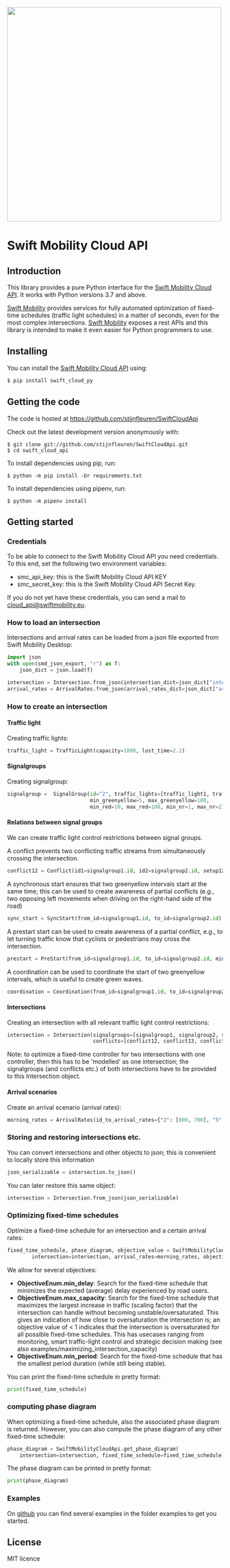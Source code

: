 <img src="https://www.swiftmobility.eu/swiftmobility.png" width="500"/>

# Swift Mobility Cloud API

## Introduction
This library provides a pure Python interface for the [Swift Mobility Cloud API](https://www.swiftmobility.eu/services). It works with Python versions 3.7 and above.

[Swift Mobility](https://www.swiftmobility.eu/>) provides services for fully automated optimization of fixed-time schedules (traffic light schedules) in a matter of seconds, even for the most complex intersections. [Swift Mobility](https://www.swiftmobility.eu/>) exposes a rest APIs and this library is intended to make it even easier for Python programmers to use.

## Installing
You can install the [Swift Mobility Cloud API](https://www.swiftmobility.eu/services) using:

```sh
$ pip install swift_cloud_py
```
## Getting the code

The code is hosted at https://github.com/stijnfleuren/SwiftCloudApi

Check out the latest development version anonymously with:

    $ git clone git://github.com/stijnfleuren/SwiftCloudApi.git
    $ cd swift_cloud_api

To install dependencies using pip, run:

    $ python -m pip install -Ur requirements.txt
    
To install dependencies using pipenv, run:

    $ python -m pipenv install

## Getting started

### Credentials
To be able to connect to the Swift Mobility Cloud API you need credentials.
To this end, set the following two environment variables:
 - smc_api_key: this is the Swift Mobility Cloud API KEY
 - smc_secret_key: this is the Swift Mobility Cloud API Secret Key.

If you do not yet have these credentials, you can send a mail to cloud_api@swiftmobility.eu.

### How to load an intersection
Intersections and arrival rates can be loaded from a json file exported from Swift Mobility Desktop:

```python
import json
with open(smd_json_export, "r") as f:
    json_dict = json.load(f)

intersection = Intersection.from_json(intersection_dict=json_dict["intersection"])
arrival_rates = ArrivalRates.from_json(arrival_rates_dict=json_dict["arrival_rates"])
```

### How to create an intersection
#### Traffic light
Creating traffic lights:
```python
traffic_light = TrafficLight(capacity=1800, lost_time=2.2)
```
#### Signalgroups
Creating signalgroup:
```python
signalgroup =  SignalGroup(id="2", traffic_lights=[traffic_light1, traffic_light2], 
                           min_greenyellow=5, max_greenyellow=100, 
                           min_red=10, max_red=100, min_nr=1, max_nr=2)
```
#### Relations between signal groups
We can create traffic light control restrictions between signal groups. 

A conflict prevents two conflicting traffic streams from simultaneously crossing the intersection.
```python
conflict12 = Conflict(id1=signalgroup1.id, id2=signalgroup2.id, setup12=2, setup21=3)
```
A synchronous start ensures that two greenyellow intervals start at the same time; this can be used to create awareness
of partial conflicts (e.g., two opposing left movements when driving on the right-hand side of the road)
```python
sync_start = SyncStart(from_id=signalgroup1.id, to_id=signalgroup2.id)
```
A prestart start can be used to create awareness of a partial conflict, e.g., to let turning traffic know that cyclists or pedestrians may cross the intersection.
```python
prestart = PreStart(from_id=signalgroup1.id, to_id=signalgroup2.id, min_prestart=2, max_prestart=10)
```
A coordination can be used to coordinate the start of two greenyellow intervals, which is useful to create green waves.
```python
coordination = Coordination(from_id=signalgroup1.id, to_id=signalgroup2.id, coordination_time=5)
```
#### Intersections
Creating an intersection with all relevant traffic light control restrictions:
```python
intersection = Intersection(signalgroups=[signalgroup1, signalgroup2, signalgroup3],
                            conflicts=[conflict12, conflict13, conflict23])
```
Note: to optimize a fixed-time controller for two intersections with one controller, then this has to be 'modelled' as one intersection; the signalgroups (and conflicts etc.) of both intersections have to be provided to this Intersection object.

#### Arrival scenarios
Create an arrival scenario (arrival rates):
```python
morning_rates = ArrivalRates(id_to_arrival_rates={"2": [800, 700], "5": [300], "8": [350]})
```

### Storing and restoring intersections etc.
You can convert intersections and other objects to json; this is convenient to locally store this information
```python
json_serializable = intersection.to_json()
```
You can later restore this same object:
```python
intersection = Intersection.from_json(json_serializable)
```

### Optimizing fixed-time schedules
Optimize a fixed-time schedule for an intersection and a certain arrival rates:
```python
fixed_time_schedule, phase_diagram, objective_value = SwiftMobilityCloudApi.get_optimized_fts(
        intersection=intersection, arrival_rates=morning_rates, objective=ObjectiveEnum.max_capacity)
```
We allow for several objectives:
* **ObjectiveEnum.min_delay**: Search for the fixed-time schedule that minimizes the expected (average) delay experienced by road users.
* **ObjectiveEnum.max_capacity**: Search for the fixed-time schedule that maximizes the largest increase in traffic (scaling factor) that the intersection can handle without becoming unstable/oversaturated. This gives an indication of how close to oversaturation the intersection is; an objective value of < 1 indicates that the intersection is oversaturated for all possible fixed-time schedules. This has usecases ranging from monitoring, smart traffic-light control and strategic decision making (see also examples/maximizing_intersection_capacity)
* **ObjectiveEnum.min_period**: Search for the fixed-time schedule that has the smallest period duration (while still being stable).

You can print the fixed-time schedule in pretty format:
```python
print(fixed_time_schedule)
```
### computing phase diagram
When optimizing a fixed-time schedule, also the associated phase diagram is returned. However, you can also compute the phase diagram of any other fixed-time schedule:
```python
phase_diagram = SwiftMobilityCloudApi.get_phase_diagram(
    intersection=intersection, fixed_time_schedule=fixed_time_schedule)
```
The phase diagram can be printed in pretty format:
```python
print(phase_diagram)
```
### Examples
On [github](https://github.com/stijnfleuren/SwiftCloudApi) you can find several examples in the folder examples to get you started.

## License
MIT licence